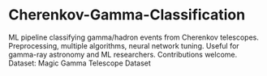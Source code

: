 # Cherenkov-Gamma-Classification
ML pipeline classifying gamma/hadron events from Cherenkov telescopes. Preprocessing, multiple algorithms, neural network tuning. Useful for gamma-ray astronomy and ML researchers. Contributions welcome. Dataset: Magic Gamma Telescope Dataset
